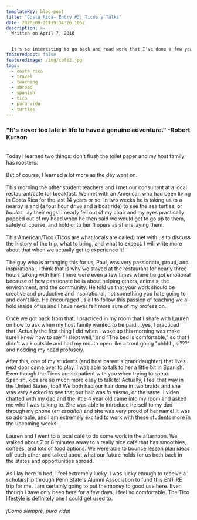 ```yaml
---
templateKey: blog-post
title: "Costa Rica- Entry #3: Ticos y Talks"
date: 2020-09-21T19:34:26.105Z
description: >-
  Written on April 7, 2018


  It's so interesting to go back and read work that I've done a few years back. Rereading these entries is reminding me just how awesome my trip to Costa Rica was. 
featuredpost: false
featuredimage: /img/café2.jpg
tags:
  - costa rica
  - travel
  - teaching
  - abroad
  - spanish
  - tico
  - pura vida
  - turtles
---
```

### "It's never too late in life to have a genuine adventure." -Robert Kurson

\
Today I learned two things: don't flush the toilet paper and my host family has roosters.\
\
But of course, I learned a lot more as the day went on.\
\
This morning the other student teachers and I met our consultant at a local restaurant/café for breakfast. We met with an American who had been living in Costa Rica for the last 14 years or so. In two weeks he is taking us to a nearby island (a four hour drive and a boat ride) to see the sea turtles, or *baulas*, lay their eggs! I nearly fell out of my chair and my eyes practically popped out of my head when he then said we would get to go up to them, safely of course, and hold onto her flippers as she is laying them.\
\
This American/Tico (Ticos are what locals are called) met with us to discuss the history of the trip, what to bring, and what to expect. I will write more about that when we actually get to experience it!\
\
The guy who is arranging this for us, Paul, was very passionate, proud, and inspirational. I think that is why we stayed at the restaurant for nearly three hours talking with him! There were even a few times where he got emotional because of how passionate he is about helping others, animals, the environment, and the community. He told us that your work should be creative and productive and inspirational, not something you hate going to and don't like. He encouraged us all to follow this passion of teaching we all hold inside of us and I have never felt more sure of my profession.\
\
​Once we got back from that, I practiced in my room that I share with Lauren on how to ask when my host family wanted to be paid....yes, I practiced that. Actually the first thing I did when I woke up this morning was make sure I knew how to say "I slept well," and "The bed is comfortable," so that I didn't walk outside and had my mouth open like a trout going "uhhhh, si???" and nodding my head profusely.

After this, one of my students (and host parent's granddaughter) that lives next door came over to play. I was able to talk to her a little bit in Spanish. Even though the Ticos are so patient with you when trying to speak Spanish, kids are so much more easy to talk to! Actually, I feel that way in the United States, too!! We both had our hair done in two braids and she was very excited to see that our hair was *lo mismo*, or the same. I video chatted with my dad and the little 4 year old came into my room and asked me who I was talking to. She was able to introduce herself to my dad through my phone (*en español*) and she was very proud of her name! It was so adorable, and I am extremely excited to work with these students more in the upcoming weeks!\
\
Lauren and I went to a local café to do some work in the afternoon. We walked about 7 or 8 minutes away to a really nice café that has smoothies, coffees, and lots of food options. We were able to bounce lesson plan ideas off each other and talked about what our future holds for us both back in the states and opportunities abroad.\
\
As I lay here in bed, I feel extremely lucky. I was lucky enough to receive a scholarship through Penn State's Alumni Association to fund this ENTIRE trip for me. I am certainly going to put the money to good use here. Even though I have only been here for a few days, I feel so comfortable. The Tico lifestyle is definitely one I could get used to.\
​\
*¡Como siempre, pura vida!*